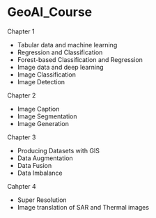 # GeoAI_Course

Chapter 1
- Tabular data and machine learning
- Regression and Classification
- Forest-based Classification and Regression
- Image data and deep learning
- Image Classification
- Image Detection

Chapter 2
- Image Caption
- Image Segmentation
- Image Generation

Chapter 3
- Producing Datasets with GIS
- Data Augmentation
- Data Fusion
- Data Imbalance

Cahpter 4
- Super Resolution
- Image translation of SAR and Thermal images




